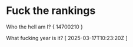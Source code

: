 # Fuck the rankings

Who the hell am I?
{ 14700210 }

What fucking year is it?
[ 2025-03-17T10:23:20Z ]

